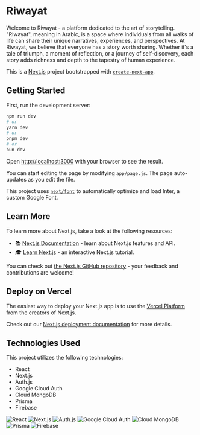 # Riwayat

Welcome to Riwayat - a platform dedicated to the art of storytelling. "Riwayat", meaning in Arabic, is a space where individuals from all walks of life can share their unique narratives, experiences, and perspectives. At Riwayat, we believe that everyone has a story worth sharing. Whether it's a tale of triumph, a moment of reflection, or a journey of self-discovery, each story adds richness and depth to the tapestry of human experience.

This is a [Next.js](https://nextjs.org/) project bootstrapped with [`create-next-app`](https://github.com/vercel/next.js/tree/canary/packages/create-next-app).

## Getting Started

First, run the development server:

```bash
npm run dev
# or
yarn dev
# or
pnpm dev
# or
bun dev
```

Open [http://localhost:3000](http://localhost:3000) with your browser to see the result.

You can start editing the page by modifying `app/page.js`. The page auto-updates as you edit the file.

This project uses [`next/font`](https://nextjs.org/docs/basic-features/font-optimization) to automatically optimize and load Inter, a custom Google Font.

## Learn More

To learn more about Next.js, take a look at the following resources:

- 📚 [Next.js Documentation](https://nextjs.org/docs) - learn about Next.js features and API.
- 🎓 [Learn Next.js](https://nextjs.org/learn) - an interactive Next.js tutorial.

You can check out [the Next.js GitHub repository](https://github.com/vercel/next.js/) - your feedback and contributions are welcome!

## Deploy on Vercel

The easiest way to deploy your Next.js app is to use the [Vercel Platform](https://vercel.com/new?utm_medium=default-template&filter=next.js&utm_source=create-next-app&utm_campaign=create-next-app-readme) from the creators of Next.js.

Check out our [Next.js deployment documentation](https://nextjs.org/docs/deployment) for more details.

## Technologies Used

This project utilizes the following technologies:
- React
- Next.js
- Auth.js
- Google Cloud Auth
- Cloud MongoDB
- Prisma
- Firebase
  
![React](https://icons8.com/icon/wPohyHO_qO1a/react)  ![Next.js](https://img.icons8.com/color/48/000000/nextjs.png)  ![Auth.js](https://img.icons8.com/ios/50/000000/login-rounded-right.png)  ![Google Cloud Auth](https://img.icons8.com/color/48/000000/google-cloud.png)  ![Cloud MongoDB](https://img.icons8.com/color/48/000000/mongodb.png)  ![Prisma](https://icons8.com/icon/aqb9SdV9P8oC/prisma-orm)  ![Firebase](https://img.icons8.com/color/48/000000/firebase.png)
